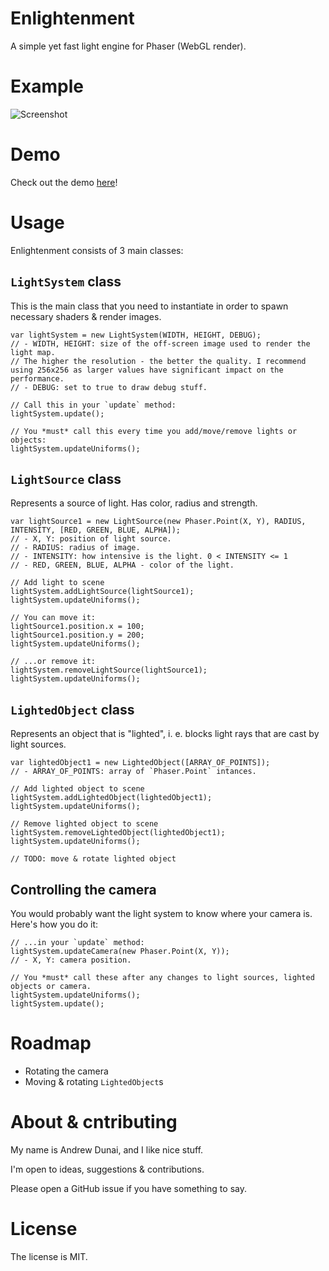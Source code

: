 # Enlightenment

A simple yet fast light engine for Phaser (WebGL render).

# Example

![Screenshot](http://i.imgur.com/74vkxas.jpg)

# Demo

Check out the demo [here](https://and3rson.github.io/enlightenment/)!

# Usage

Enlightenment consists of 3 main classes:

## `LightSystem` class

This is the main class that you need to instantiate in order to spawn necessary shaders & render images.

    var lightSystem = new LightSystem(WIDTH, HEIGHT, DEBUG);
    // - WIDTH, HEIGHT: size of the off-screen image used to render the light map.
    // The higher the resolution - the better the quality. I recommend using 256x256 as larger values have significant impact on the performance.
    // - DEBUG: set to true to draw debug stuff.

    // Call this in your `update` method:
    lightSystem.update();

    // You *must* call this every time you add/move/remove lights or objects:
    lightSystem.updateUniforms();

## `LightSource` class

Represents a source of light. Has color, radius and strength.

    var lightSource1 = new LightSource(new Phaser.Point(X, Y), RADIUS, INTENSITY, [RED, GREEN, BLUE, ALPHA]);
    // - X, Y: position of light source.
    // - RADIUS: radius of image.
    // - INTENSITY: how intensive is the light. 0 < INTENSITY <= 1
    // - RED, GREEN, BLUE, ALPHA - color of the light.

    // Add light to scene
    lightSystem.addLightSource(lightSource1);
    lightSystem.updateUniforms();

    // You can move it:
    lightSource1.position.x = 100;
    lightSource1.position.y = 200;
    lightSystem.updateUniforms();

    // ...or remove it:
    lightSystem.removeLightSource(lightSource1);
    lightSystem.updateUniforms();

## `LightedObject` class

Represents an object that is "lighted", i. e. blocks light rays that are cast by light sources.

    var lightedObject1 = new LightedObject([ARRAY_OF_POINTS]);
    // - ARRAY_OF_POINTS: array of `Phaser.Point` intances.

    // Add lighted object to scene
    lightSystem.addLightedObject(lightedObject1);
    lightSystem.updateUniforms();

    // Remove lighted object to scene
    lightSystem.removeLightedObject(lightedObject1);
    lightSystem.updateUniforms();

    // TODO: move & rotate lighted object

## Controlling the camera

You would probably want the light system to know where your camera is. Here's how you do it:

    // ...in your `update` method:
    lightSystem.updateCamera(new Phaser.Point(X, Y));
    // - X, Y: camera position.

    // You *must* call these after any changes to light sources, lighted objects or camera.
    lightSystem.updateUniforms();
    lightSystem.update();

# Roadmap

- Rotating the camera
- Moving & rotating `LightedObject`s

# About & cntributing

My name is Andrew Dunai, and I like nice stuff.

I'm open to ideas, suggestions & contributions.

Please open a GitHub issue if you have something to say.

# License

The license is MIT.
